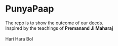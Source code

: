 # PunyaPaap
The repo is to show the outcome of our deeds.
<br>Inspired by the teachings of <b>Premanand Ji Maharaj</b></br>
<br></b>Hari Hara Bol</b></br>
